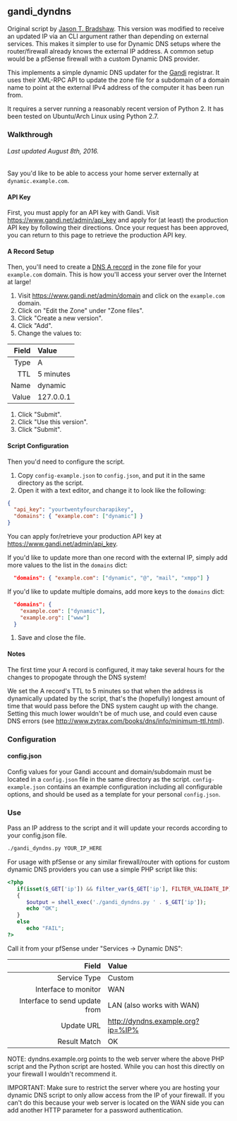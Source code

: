 gandi_dyndns
----

Original script by [Jason T. Bradshaw](https://github.com/jasontbradshaw). This version was modified to receive an updated IP via an CLI argument rather than depending on external services. This makes it simpler to use for Dynamic DNS setups where the router/firewall already knows the external IP address. A common setup would be a pfSense firewall with a custom Dynamic DNS provider.

This implements a simple dynamic DNS updater for the
[Gandi](https://www.gandi.net) registrar. It uses their XML-RPC API to update
the zone file for a subdomain of a domain name to point at the external IPv4
address of the computer it has been run from.

It requires a server running a reasonably recent version of Python 2. It has
been tested on Ubuntu/Arch Linux using Python 2.7.

### Walkthrough
###### Last updated August 8th, 2016.

Say you'd like to be able to access your home server externally at
`dynamic.example.com`.

#### API Key
First, you must apply for an API key with Gandi. Visit
https://www.gandi.net/admin/api_key and apply for (at least) the production API
key by following their directions. Once your request has been approved, you can
return to this page to retrieve the production API key.

#### A Record Setup
Then, you'll need to create a [DNS A
record](http://en.wikipedia.org/wiki/List_of_DNS_record_types) in the zone file
for your `example.com` domain. This is how you'll access your server over the
Internet at large!

1. Visit https://www.gandi.net/admin/domain and click on the `example.com`
   domain.
1. Click on "Edit the Zone" under "Zone files".
1. Click "Create a new version".
1. Click "Add".
1. Change the values to:

  | Field | Value
  | ----: | :----
  | Type  | A
  | TTL   | 5 minutes
  | Name  | dynamic
  | Value | 127.0.0.1

1. Click "Submit".
1. Click "Use this version".
1. Click "Submit".

#### Script Configuration
Then you'd need to configure the script.

1. Copy `config-example.json` to `config.json`, and put it in the same directory
   as the script.
1. Open it with a text editor, and change it to look like the following:

  ```json
  {
    "api_key": "yourtwentyfourcharapikey",
    "domains": { "example.com": ["dynamic"] }
  }
  ```

  You can apply for/retrieve your production API key at
  https://www.gandi.net/admin/api_key.

  If you'd like to update more than one record with the external IP, simply add
  more values to the list in the `domains` dict:

  ```json
    "domains": { "example.com": ["dynamic", "@", "mail", "xmpp"] }
  ```

  If you'd like to update multiple domains, add more keys to the `domains` dict:

  ```json
    "domains": {
      "example.com": ["dynamic"],
      "example.org": ["www"]
    }
  ```

1. Save and close the file.

#### Notes

The first time your A record is configured, it may take several hours
for the changes to propogate through the DNS system!

We set the A record's TTL to 5 minutes so that when the address is dynamically
updated by the script, that's the (hopefully) longest amount of time that would
pass before the DNS system caught up with the change. Setting this much lower
wouldn't be of much use, and could even cause DNS errors (see
http://www.zytrax.com/books/dns/info/minimum-ttl.html).

### Configuration

#### config.json
Config values for your Gandi account and domain/subdomain must be located in a
`config.json` file in the same directory as the script. `config-example.json`
contains an example configuration including all configurable options, and should
be used as a template for your personal `config.json`.

### Use
Pass an IP address to the script and it will update your records according to your config.json file.

```bash
./gandi_dyndns.py YOUR_IP_HERE
```

For usage with pfSense or any similar firewall/router with options for custom dynamic DNS providers you can use a simple PHP script like this:

```php
<?php
   if(isset($_GET['ip']) && filter_var($_GET['ip'], FILTER_VALIDATE_IP))
   {
      $output = shell_exec('./gandi_dyndns.py ' . $_GET['ip']);
      echo "OK";
   }
   else
      echo "FAIL";
?>
```

Call it from your pfSense under "Services -> Dynamic DNS":

| Field                             | Value
| ----:                             | :----
| Service Type                      | Custom
| Interface to monitor              | WAN
| Interface to send update from     | LAN (also works with WAN)
| Update URL                        | http://dyndns.example.org?ip=%IP%
| Result Match                      | OK

NOTE: dyndns.example.org points to the web server where the above PHP script and the Python script are hosted. While you can host this directly on your firewall I wouldn't recommend it.

IMPORTANT: Make sure to restrict the server where you are hosting your dynamic DNS script to only allow access from the IP of your firewall. If you can't do this because your web server is located on the WAN side you can add another HTTP parameter for a password authentication.
